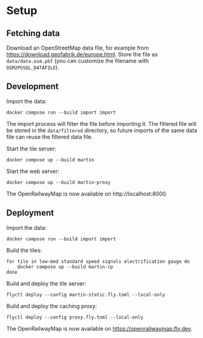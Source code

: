 # Setup

## Fetching data

Download an OpenStreetMap data file, for example from https://download.geofabrik.de/europe.html. Store the file as `data/data.osm.pbf` (you can customize the filename with `OSM2PGSQL_DATAFILE`).

## Development

Import the data:
```shell
docker compose run --build import import
```
The import process will filter the file before importing it. The filtered file will be stored in the `data/filtered` directory, so future imports of the same data file can reuse the filtered data file.

Start the tile server:
```shell
docker compose up --build martin
```

Start the web server:
```shell
docker compose up --build martin-proxy
```

The OpenRailwayMap is now available on http://localhost:8000.

## Deployment

Import the data:
```shell
docker compose run --build import import
```

Build the tiles:
```shell
for tile in low-med standard speed signals electrification gauge do
    docker compose up --build martin-cp
done
```

Build and deploy the tile server:
```shell
flyctl deploy --config martin-static.fly.toml --local-only
```

Build and deploy the caching proxy:
```shell
flyctl deploy --config proxy.fly.toml --local-only
```

The OpenRailwayMap is now available on https://openrailwaymap.fly.dev.

